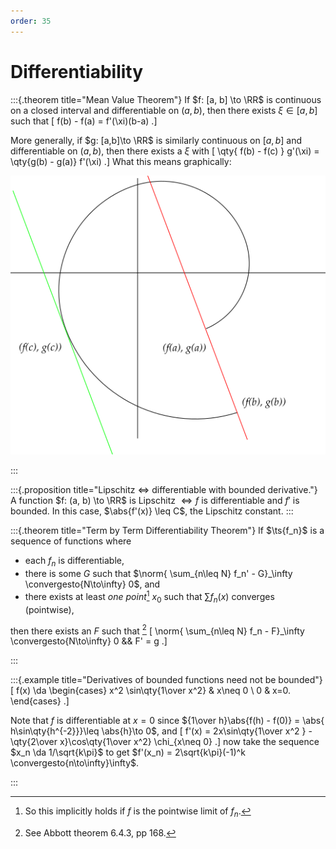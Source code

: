 ```yaml
---
order: 35
---
```


# Differentiability

:::{.theorem title="Mean Value Theorem"}
If $f: [a, b] \to \RR$ is continuous on a closed interval and differentiable on $(a, b)$, then there exists $\xi \in [a, b]$ such that 
\[
f(b) - f(a) = f'(\xi)(b-a)
.\]

More generally, if $g: [a,b]\to \RR$ is similarly continuous on $[a, b]$ and differentiable on $(a, b)$, then there exists a $\xi$ with
\[
\qty{ f(b) - f(c) } g'(\xi) = \qty{g(b) - g(a)} f'(\xi)
.\]
What this means graphically:


![](figures/2021-11-09_22-20-24.png)

:::

:::{.proposition title="Lipschitz $\iff$ differentiable with bounded derivative."}
A function $f: (a, b) \to \RR$ is Lipschitz $\iff f$ is differentiable and $f'$ is bounded.
In this case, $\abs{f'(x)} \leq C$, the Lipschitz constant.
:::

:::{.theorem title="Term by Term Differentiability Theorem"}
If $\ts{f_n}$ is a sequence of functions where

- each $f_n$ is differentiable, 
- there is some $G$ such that $\norm{ \sum_{n\leq N} f_n' - G}_\infty \convergesto{N\to\infty} 0$, and 
- there exists at least *one point*[^pointwise_works_too] $x_0$ such that $\sum f_n(x)$ converges (pointwise), 

then there exists an $F$ such that 
[^theorem_referfence_6.4.3_Abbott]
\[
\norm{ \sum_{n\leq N} f_n - F}_\infty \convergesto{N\to\infty} 0 && F' = g
.\]

[^theorem_referfence_6.4.3_Abbott]: See Abbott theorem 6.4.3, pp 168.

[^pointwise_works_too]: So this implicitly holds if $f$ is the pointwise limit of $f_n$.

:::


:::{.example title="Derivatives of bounded functions need not be bounded"}
\[
f(x) \da 
\begin{cases}
x^2 \sin\qty{1\over x^2} &  x\neq 0
\\
0 & x=0.
\end{cases}
.\]

Note that $f$ is differentiable at $x=0$ since ${1\over h}\abs{f(h) - f(0)} = \abs{ h\sin\qty{h^{-2}}}\leq \abs{h}\to 0$, and
\[
f'(x) = 2x\sin\qty{1\over x^2 } - \qty{2\over x}\cos\qty{1\over x^2} \chi_{x\neq 0}
.\]
now take the sequence $x_n \da 1/\sqrt{k\pi}$ to get $f'(x_n) = 2\sqrt{k\pi}(-1)^k \convergesto{n\to\infty}\infty$.


:::

